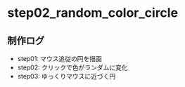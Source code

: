 # step02_random_color_circle

## 制作ログ
- step01: マウス追従の円を描画
- step02: クリックで色がランダムに変化
- step03: ゆっくりマウスに近づく円